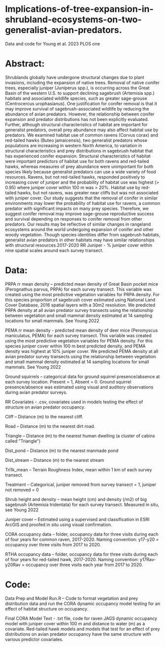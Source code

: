 # Implications-of-tree-expansion-in-shrubland-ecosystems-on-two-generalist-avian-predators.
Data and code for Young et al. 2023 PLOS one

# __Abstract:__

Shrublands globally have undergone structural changes due to plant invasions, including the expansion of native trees. Removal of native conifer trees, especially juniper (Juniperus spp.), is occurring across the Great Basin of the western U.S. to support declining sagebrush (Artemisia spp.) habitats and associated wildlife species, such as greater sage-grouse (Centrocercus urophasianus). One justification for conifer removal is that it may improve survival of sagebrush-associated wildlife by reducing the abundance of avian predators. However, the relationship between conifer expansion and predator distributions has not been explicitly evaluated. Further, although structural characteristics of habitat are important for generalist predators, overall prey abundance may also affect habitat use by predators. We examined habitat use of common ravens (Corvus corax) and red-tailed hawks (Buteo jamaicensis), two generalist predators whose populations are increasing in western North America, to variation in structural characteristics and prey distributions in sagebrush habitat that has experienced conifer expansion. Structural characteristics of habitat were important predictors of habitat use for both ravens and red-tailed hawks, whereas measures of prey abundance were unimportant for both species likely because generalist predators can use a wide variety of food resources. Ravens, but not red-tailed hawks, responded positively to increasing cover of juniper and the probability of habitat use was highest (> 0.95) where juniper cover within 100 m was > 20%. Habitat use by red-tailed hawks, but not ravens, was greater near cliffs but was not associated with juniper cover. 
Our study suggests that the removal of conifer in similar environments may lower the probability of habitat use for ravens, a common predator with significant impacts on many prey species. Therefore, we suggest conifer removal may improve sage-grouse reproductive success and survival depending on responses to conifer removal from other predators. Our results may be reflective of similar changes in rangeland ecosystems around the world undergoing expansion of conifer and other woody vegetation. Though species identities differ from sagebrush habitats, generalist avian predators in other habitats may have similar relationships with structural resources.2017-2020 RR Juniper - % juniper cover within nine spatial scales around each survey transect.
# __Data:__
PRPA rr mean density – predicted mean density of Great Basin pocket mice (Perognathus parvus, PRPA) for each survey transect. This variable was created using the most predictive vegetation variables for PRPA density. For this species proportion of sagebrush cover estimated using National Land Cover Database, 2016 spatial layers with a 30m2 resolution. We predicted PRPA density at all avian predator survey transects using the relationship between vegetation and small mammal density estimated at 14 sampling locations for small mammals. See Young 2022

PEMA rr mean density - predicted mean density of deer mice (Peromyscus maniculatus, PEMA) for each survey transect. This variable was created using the most predictive vegetation variables for PEMA density. For this species juniper cover within 100 m best predicted density, and PEMA density was highest at 10% juniper cover. We predicted PEMA density at all avian predator survey transects using the relationship between vegetation and small mammal density estimated at 14 sampling locations for small mammals. See Young 2022

Ground squirrels – categorical data for ground squirrel presence/absence at each survey location. Present = 1, Absent = 0. Ground squirrel presence/absence was estimated using visual and auditory observations during avian predator surveys.

RR Covariates - .csv, covariates used in models testing the effect of structure on avian predator occupancy.

Cliff – Distance (m) to the nearest cliff.

Road – Distance (m) to the nearest dirt road.

Triangle – Distance (m) to the nearest human dwelling (a cluster of cabins called "Triangle")

Dist_pond – Distance (m) to the nearest manmade pond

Dist_stream – Distance (m) to the nearest stream

Tri1k_mean – Terrain Roughness Index, mean within 1 km of each survey transect.

Treatment – Categorical, juniper removed from survey transect = 1, juniper not removed = 0

Shrub height and density – mean height (cm) and density (/m2) of big sagebrush (Artemisia tridentata) for each survey transect. Measured in situ, see Young 2022

Juniper cover – Estimated using a supervised and classification in ESRI ArcGIS and proofed in situ using visual confirmation.

CORA occupancy data – folder, occupancy data for three visits during each of four years for common raven, 2017-2020. Naming convention: y17-y20 = occupancy over three visits from 2017 to 2020.

RTHA occupancy data – folder, occupancy data for three visits during each of four years for red-tailed hawk, 2017-2020. Naming convention: y17Rav-y20Rav = occupancy over three visits each year from 2017 to 2020.

# __Code:__

Data Prep and Model Run.R – Code to format vegetation and prey distribution data and run the CORA dynamic occupancy model testing for an effect of habitat structure on occupancy.

Final CORA Model Text - .txt file, code for raven JAGS dynamic occupancy model with juniper cover within 100 m and distance to water (m) as a covariate. Red-tailed hawk models and models that test for an effect of prey distributions on avian predator occupancy have the same structure with various predictor covariates.

